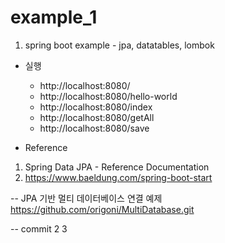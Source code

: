 # example_1


1. spring boot example - jpa, datatables, lombok

- 실행
  * http://localhost:8080/
  * http://localhost:8080/hello-world
  * http://localhost:8080/index
  * http://localhost:8080/getAll
  * http://localhost:8080/save

- Reference
1. Spring Data JPA - Reference Documentation
2. https://www.baeldung.com/spring-boot-start 


-- JPA 기반 멀티 데이터베이스 연결 예제 
https://github.com/origoni/MultiDatabase.git


-- commit 2 3
